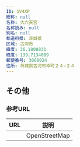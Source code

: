 ```yaml
---
ID: 1V4XP
総称: null
名称: 大六天宮
名称読み: null
別名: null
都道府県: 茨城県
区域: 古河市
緯度: 36.1808831
経度: 139.7134089
郵便番号: 3060024
住所: 茨城県古河市幸町２４−２４
---
```


## その他

### 参考URL

| URL | 説明          |
| --- | ------------- |
|     | OpenStreetMap |
